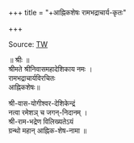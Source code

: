 +++
title = "+आह्निकशेषः रामभद्राचार्य-कृतः"

+++

Source: [TW](https://archive.org/details/gopala-desika-ahnikam-ahnikartha-prakashika-ahnika-shesha-low/page/282/mode/2up?view=theater)

॥ श्रीः ॥  
श्रीमते श्रीनिवासमहादेशिकाय नमः ।  
रामभद्राचार्यविरचितः  
आह्निकशेषः॥

श्री-वास-योगीश्वर-देशिकेन्द्रं  
नत्वा रमेशञ् च जगन्-निदानम् ।  
श्री-राम-भद्रेण विलिख्यतेऽयं  
ग्रन्थो महान् आह्निक-शेष-नामा ॥

